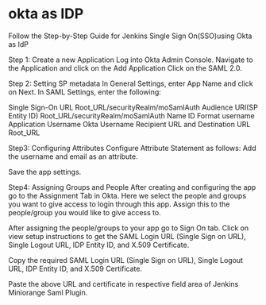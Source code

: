 # okta as IDP

Follow the Step-by-Step Guide for Jenkins Single Sign On(SSO)using Okta as IdP


Step 1: Create a new Application
Log into Okta Admin Console.
Navigate to the Application and click on the Add Application
Click on the SAML 2.0.

Step 2: Setting  SP metadata
In General  Settings, enter App Name and click on Next.
In SAML Settings, enter the following:


 
Single Sign-On URL
Root_URL/securityRealm/moSamlAuth
Audience URI(SP Entity ID)
Root_URL/securityRealm/moSamlAuth
Name ID Format
username
Application Username
Okta Username
Recipient URL and Destination URL
Root_URL
 
Step3: Configuring Attributes
Configure Attribute Statement as follows:
Add the username and email as an attribute.


Save the app settings.

Step4: Assigning Groups and People
After creating and configuring the app go to the Assignment Tab in Okta.
Here we select the people and groups you want to give access to login through this app. Assign this to the people/group you would like to give access to.


After assigning the people/groups to your app go to Sign On tab.
Click on view setup instructions to get the SAML Login URL (Single Sign on URL), Single Logout URL, IDP Entity ID, and X.509 Certificate.


Copy the required SAML Login URL (Single Sign on URL), Single Logout URL, IDP Entity ID, and X.509 Certificate.

Paste the above URL and certificate in respective field area of Jenkins  Miniorange Saml Plugin.
